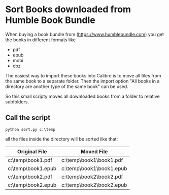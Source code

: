 # Sort Books downloaded from Humble Book Bundle

When buying a book bundle from (https://www.humblebundle.com) you get the books in different formats like 
- pdf
- epub
- mobi
- cbz

The easiest way to import these books into Calibre is to move all files from the same book to a separate folder.
Then the import option "All books in a directory are another type of the same book" can be used.

So this small scripty moves all downloaded books from a folder to relative subfolders.

## Call the script

    python sort.py c:\temp
    
    
all the files inside the directory will be sorted like that:

|Original File | Moved File |
|--- |--- |
| c:\temp\book1.pdf | c:\temp\book1\book1.pdf |
| c:\temp\book1.epub | c:\temp\book1\book1.epub |
| c:\temp\book2.pdf | c:\temp\book2\book2.pdf |
| c:\temp\book2.epub | c:\temp\book2\book2.epub |

